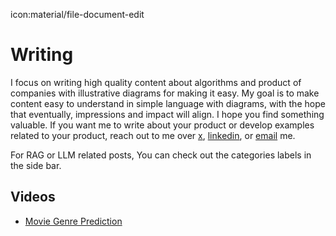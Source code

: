 icon:material/file-document-edit
# Writing

I focus on writing high quality content about algorithms and product of companies with illustrative diagrams for making it easy. My goal is to make content easy to understand in simple language with diagrams, with the hope that eventually, impressions and impact will align. I hope you find something valuable. If you want me to write about your product or develop examples related to your product, reach out to me over [x](https://x.com/Prashant_Dixit0), [linkedin](https://www.linkedin.com/in/prasant-kumar-a510bb192/), or [email](mailto:prasantdixit987@gmail.com) me.

For RAG or LLM related posts, You can check out the categories labels in the side bar.

## Videos

- [Movie Genre Prediction](https://www.youtube.com/watch?v=0EvA2iJEGNg)